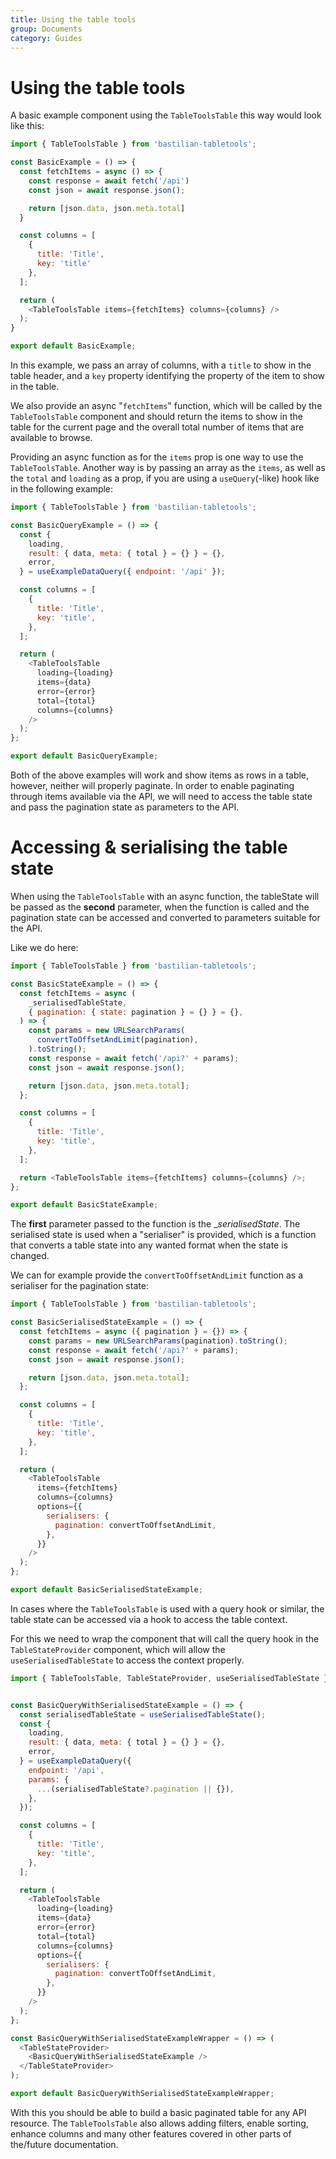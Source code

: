 ```yaml
---
title: Using the table tools
group: Documents
category: Guides
---
```


# Using the table tools

A basic example component using the `TableToolsTable` this way would look like this:

```js
import { TableToolsTable } from 'bastilian-tabletools';

const BasicExample = () => {
  const fetchItems = async () => {
    const response = await fetch('/api')
    const json = await response.json();

    return [json.data, json.meta.total]
  }

  const columns = [
    {
      title: 'Title',
      key: 'title'
    },
  ];

  return (
    <TableToolsTable items={fetchItems} columns={columns} />
  );
}

export default BasicExample;
```

In this example, we pass an array of columns, with a `title` to show in the table header,
and a `key` property identifying the property of the item to show in the table.

We also provide an async "`fetchItems`" function, which will be called by the `TableToolsTable` component and
should return the items to show in the table for the current page and
the overall total number of items that are available to browse.

Providing an async function as for the `items` prop is one way to use the `TableToolsTable`.
Another way is by passing an array as the `items`, as well as the `total` and `loading` as a prop,
if you are using a `useQuery`(-like) hook like in the following example:

```js
import { TableToolsTable } from 'bastilian-tabletools';

const BasicQueryExample = () => {
  const {
    loading,
    result: { data, meta: { total } = {} } = {},
    error,
  } = useExampleDataQuery({ endpoint: '/api' });

  const columns = [
    {
      title: 'Title',
      key: 'title',
    },
  ];

  return (
    <TableToolsTable
      loading={loading}
      items={data}
      error={error}
      total={total}
      columns={columns}
    />
  );
};

export default BasicQueryExample;
```

Both of the above examples will work and show items as rows in a table, however, neither will properly paginate.
In order to enable paginating through items available via the API, we will need to access the table state and
pass the pagination state as parameters to the API.

# Accessing & serialising the table state

When using the `TableToolsTable` with an async function, the tableState will be passed as the **second** parameter,
when the function is called and the pagination state can be accessed and converted to parameters suitable for the API.

Like we do here:

```js
import { TableToolsTable } from 'bastilian-tabletools';

const BasicStateExample = () => {
  const fetchItems = async (
    _serialisedTableState,
    { pagination: { state: pagination } = {} } = {},
  ) => {
    const params = new URLSearchParams(
      convertToOffsetAndLimit(pagination),
    ).toString();
    const response = await fetch('/api?' + params);
    const json = await response.json();

    return [json.data, json.meta.total];
  };

  const columns = [
    {
      title: 'Title',
      key: 'title',
    },
  ];

  return <TableToolsTable items={fetchItems} columns={columns} />;
};

export default BasicStateExample;
```

The **first** parameter passed to the function is the __serialisedState_. The serialised state is used
when a "serialiser" is provided, which is a function that converts a table state into any wanted format when the state is changed.

We can for example provide the `convertToOffsetAndLimit` function as a serialiser for the pagination state:

```js
import { TableToolsTable } from 'bastilian-tabletools';

const BasicSerialisedStateExample = () => {
  const fetchItems = async ({ pagination } = {}) => {
    const params = new URLSearchParams(pagination).toString();
    const response = await fetch('/api?' + params);
    const json = await response.json();

    return [json.data, json.meta.total];
  };

  const columns = [
    {
      title: 'Title',
      key: 'title',
    },
  ];

  return (
    <TableToolsTable
      items={fetchItems}
      columns={columns}
      options={{
        serialisers: {
          pagination: convertToOffsetAndLimit,
        },
      }}
    />
  );
};

export default BasicSerialisedStateExample;
```

In cases where the `TableToolsTable` is used with a query hook or similar,
the table state can be accessed via a hook to access the table context.

For this we need to wrap the component that will call the query hook in the `TableStateProvider` component,
which will allow the `useSerialisedTableState` to access the context properly.

```js
import { TableToolsTable, TableStateProvider, useSerialisedTableState } from 'bastilian-tabletools';


const BasicQueryWithSerialisedStateExample = () => {
  const serialisedTableState = useSerialisedTableState();
  const {
    loading,
    result: { data, meta: { total } = {} } = {},
    error,
  } = useExampleDataQuery({
    endpoint: '/api',
    params: {
      ...(serialisedTableState?.pagination || {}),
    },
  });

  const columns = [
    {
      title: 'Title',
      key: 'title',
    },
  ];

  return (
    <TableToolsTable
      loading={loading}
      items={data}
      error={error}
      total={total}
      columns={columns}
      options={{
        serialisers: {
          pagination: convertToOffsetAndLimit,
        },
      }}
    />
  );
};

const BasicQueryWithSerialisedStateExampleWrapper = () => (
  <TableStateProvider>
    <BasicQueryWithSerialisedStateExample />
  </TableStateProvider>
);

export default BasicQueryWithSerialisedStateExampleWrapper;
```

With this you should be able to build a basic paginated table for any API resource.
The `TableToolsTable` also allows adding filters, enable sorting, enhance columns and
many other features covered in other parts of the/future documentation.
